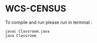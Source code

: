 # WCS-CENSUS

To compile and run please run in terminal :

```
javac Classroom.java
java Classroom
```
